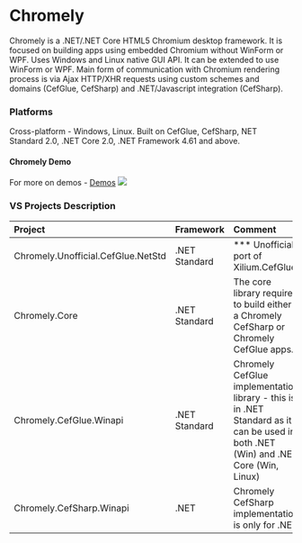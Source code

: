 # Chromely
Chromely is a .NET/.NET Core HTML5 Chromium desktop framework. It is focused on building apps using embedded Chromium without WinForm or WPF. Uses Windows and Linux native GUI API. It can be extended to use WinForm or WPF. Main form of communication with Chromium rendering process is via Ajax HTTP/XHR requests using custom schemes and domains (CefGlue, CefSharp) and .NET/Javascript integration (CefSharp).

### Platforms
Cross-platform - Windows, Linux. Built on CefGlue, CefSharp, NET Standard 2.0, .NET Core 2.0, .NET Framework 4.61 and above.

#### Chromely Demo 
For more on demos - [Demos](https://github.com/mattkol/Chromely/wiki/Demos)
![](https://github.com/mattkol/Chromely/blob/master/Screenshots/Cefsharp/chromely_cefsharp_index_info.png)


### VS Projects Description 
| Project | Framework| Comment |
| :---         |     :---      | :--- |
| Chromely.Unofficial.CefGlue.NetStd   | .NET Standard    | *** Unofficial port of Xilium.CefGlue.    |
| Chromely.Core    | .NET Standard       |   The core library required to build either a Chromely CefSharp or Chromely CefGlue apps.    |
| Chromely.CefGlue.Winapi    | .NET Standard        | Chromely CefGlue implementation library - this is in .NET Standard as it can be used in both .NET (Win) and .NET Core (Win, Linux)     |
| Chromely.CefSharp.Winapi     | .NET       | Chromely CefSharp implementation is only for .NET     |
